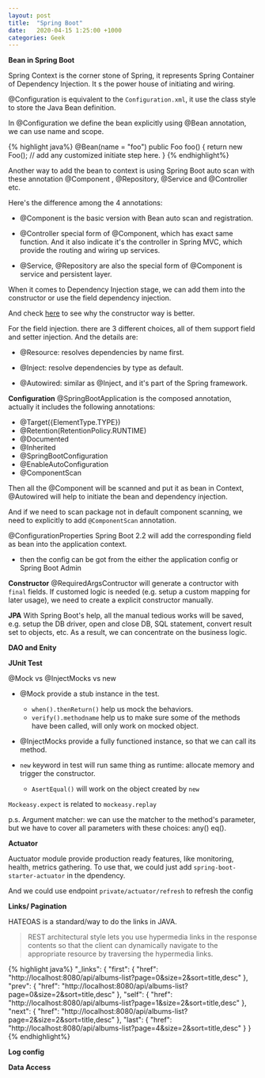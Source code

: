 ```yaml
---
layout: post
title:  "Spring Boot"
date:   2020-04-15 1:25:00 +1000
categories: Geek
---
```


**Bean in Spring Boot**

Spring Context is the corner stone of Spring, it represents Spring Container of Dependency Injection. It
s the power house of initiating and wiring.

@Configuration is equivalent to the `Configuration.xml`, it use the class style to store the Java Bean definition.
  
In @Configuration we define the bean explicitly using @Bean annotation, we can use name and scope.

{% highlight java%}
@Bean(name = "foo")
public Foo foo() {
   return new Foo(); // add any customized initiate step here.
}
{% endhighlight%}

Another way to add the bean to context is using Spring Boot auto scan with these annotation @Component , @Repository, @Service and @Controller etc.

Here's the difference among the 4 annotations:

- @Component is the basic version with Bean auto scan and registration.

- @Controller special form of @Component, which has exact same function. And it also indicate it's the controller in Spring MVC, which provide the routing and wiring up services.

- @Service, @Repository are also the special form of @Component is service and persistent layer.

When it comes to Dependency Injection stage, we can add them into the constructor or use the field dependency injection.

And check [here](https://stackoverflow.com/questions/19414734/understanding-spring-autowired-usage) to see why the constructor way is better.

For the field injection. there are 3 different choices, all of them support field and setter injection. And the details  are:

- @Resource: resolves dependencies by name first.

- @Inject: resolve dependencies by type as default.

- @Autowired: similar as @Inject, and it's part of the Spring framework.

**Configuration**
@SpringBootApplication is the composed annotation, actually it includes the following annotations:
- @Target({ElementType.TYPE})
- @Retention(RetentionPolicy.RUNTIME)
- @Documented
- @Inherited
- @SpringBootConfiguration
- @EnableAutoConfiguration
- @ComponentScan

Then all the @Component will be scanned and put it as bean in Context, @Autowired will help to initiate the bean and dependency injection.

And if we need to scan package not in default component scanning, we need to explicitly to add `@ComponentScan` annotation.

@ConfigurationProperties Spring Boot 2.2 will add the corresponding field as bean into the application context.

- then the config can be got from the either the application config or Spring Boot Admin  

**Constructor**
@RequiredArgsContructor will generate a contructor with `final` fields. If customed logic is needed (e.g. setup a custom mapping for later usage), we need to create a explicit constructor manually.


**JPA**
With Spring Boot's help, all the manual tedious works will be saved, e.g. setup the DB driver, open and close DB, SQL statement, convert result set to objects, etc. As a result, we can concentrate on the business logic.

**DAO and Enity**


**JUnit Test**

@Mock vs @InjectMocks vs new

- @Mock provide a stub instance in the test.
    - `when().thenReturn()` help us mock the behaviors.
    - `verify().methodname` help us to make sure some of the methods have been called, will only work on mocked object.

- @InjectMocks provide a fully functioned instance, so that we can call its method.

- `new` keyword in test will run same thing as runtime: allocate memory and trigger the constructor.
    - `AsertEqual()` will work on the object created by `new` 


`Mockeasy.expect` is related to `mockeasy.replay`

p.s. Argument matcher: we can use the matcher to the method's parameter, but we have to cover all parameters with these choices: any() eq().

**Actuator**

Auctuator module provide production ready features, like monitoring, health, metrics gathering. To use that, we could just add `spring-boot-starter-actuator` in the dpendency.

And we could use endpoint `private/actuator/refresh` to refresh the config

**Links/ Pagination**

HATEOAS is a standard/way to do the links in JAVA.

>REST architectural style lets you use hypermedia links in the response contents so that the client can dynamically navigate to the appropriate resource by traversing the hypermedia links. 

{% highlight java%}
"_links": {
        "first": {
            "href": "http://localhost:8080/api/albums-list?page=0&size=2&sort=title,desc"
        },
        "prev": {
            "href": "http://localhost:8080/api/albums-list?page=0&size=2&sort=title,desc"
        },
        "self": {
            "href": "http://localhost:8080/api/albums-list?page=1&size=2&sort=title,desc"
        },
        "next": {
            "href": "http://localhost:8080/api/albums-list?page=2&size=2&sort=title,desc"
        },
        "last": {
            "href": "http://localhost:8080/api/albums-list?page=4&size=2&sort=title,desc"
        }
    }
{% endhighlight%}

**Log config**

**Data Access**

